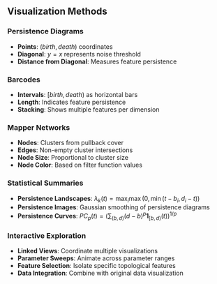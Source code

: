 ## Visualization Methods


### Persistence Diagrams
- **Points**: $(birth, death)$ coordinates
- **Diagonal**: $y = x$ represents noise threshold
- **Distance from Diagonal**: Measures feature persistence


### Barcodes
- **Intervals**: $[birth, death)$ as horizontal bars
- **Length**: Indicates feature persistence
- **Stacking**: Shows multiple features per dimension


### Mapper Networks
- **Nodes**: Clusters from pullback cover
- **Edges**: Non-empty cluster intersections
- **Node Size**: Proportional to cluster size
- **Node Color**: Based on filter function values


### Statistical Summaries
- **Persistence Landscapes**: $\lambda_k(t) = \max_i \max(0, \min(t - b_i, d_i - t))$
- **Persistence Images**: Gaussian smoothing of persistence diagrams
- **Persistence Curves**: $PC_p(t) = \left(\sum_{(b,d)} (d-b)^p \mathbf{1}_{[b,d)}(t)\right)^{1/p}$


### Interactive Exploration
- **Linked Views**: Coordinate multiple visualizations
- **Parameter Sweeps**: Animate across parameter ranges  
- **Feature Selection**: Isolate specific topological features
- **Data Integration**: Combine with original data visualization

